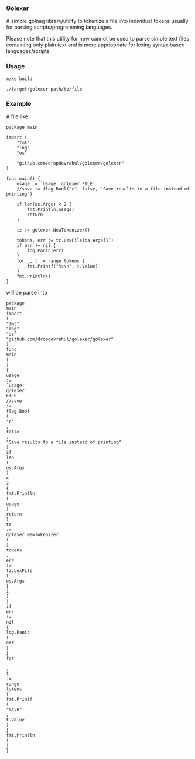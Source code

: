 ### Golexer

A simple golnag library/utility to tokenize a file into individual tokens usually for parsing scripts/programming languages.

Please note that this utility for now cannot be used to parse simple text files containing only plain text and is more appriopriate 
for lexing syntax based languages/scripts.


### Usage

```
make build

./target/golexer path/to/file

```


### Example

A file like :

```
package main

import (
	"fmt"
	"log"
	"os"

	"github.com/dropdevrahul/golexer/golexer"
)

func main() {
	usage := `Usage: golexer FILE`
	//save := flag.Bool("c", false, "Save results to a file instead of printing")

	if len(os.Args) < 2 {
		fmt.Println(usage)
		return
	}

	tz := golexer.NewTokenizer()

	tokens, err := tz.LexFile(os.Args[1])
	if err != nil {
		log.Panic(err)
	}
	for _, t := range tokens {
		fmt.Printf("%s\n", t.Value)
	}
	fmt.Println()
}
```

will be parse into

```
package
main
import
(
"fmt"
"log"
"os"
"github.com/dropdevrahul/golexer/golexer"
)
func
main
(
)
{
usage
:=
`Usage:
golexer
FILE`
//save
:=
flag.Bool
(
"c"
,
false
,
"Save results to a file instead of printing"
)
if
len
(
os.Args
)
<
2
{
fmt.Println
(
usage
)
return
}
tz
:=
golexer.NewTokenizer
(
)
tokens
,
err
:=
tz.LexFile
(
os.Args
[
1
]
)
if
err
!=
nil
{
log.Panic
(
err
)
}
for
_
,
t
:=
range
tokens
{
fmt.Printf
(
"%s\n"
,
t.Value
)
}
fmt.Println
(
)
}

```

